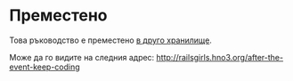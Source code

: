 # Преместено

Това ръководство е преместено [в друго хранилище](https://github.com/rails-girls-sofia/tutorials).

Може да го видите на следния адрес: http://railsgirls.hno3.org/after-the-event-keep-coding
